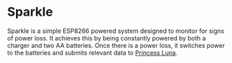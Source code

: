 # Sparkle
Sparkle is a simple ESP8266 powered system designed to monitor for signs of power loss. It achieves this by being constantly powered by both a charger and two AA batteries. Once there is a power loss, it switches power to the batteries and submits relevant data to [Princess Luna](https://github.com/Thorinair/Princess-Luna).